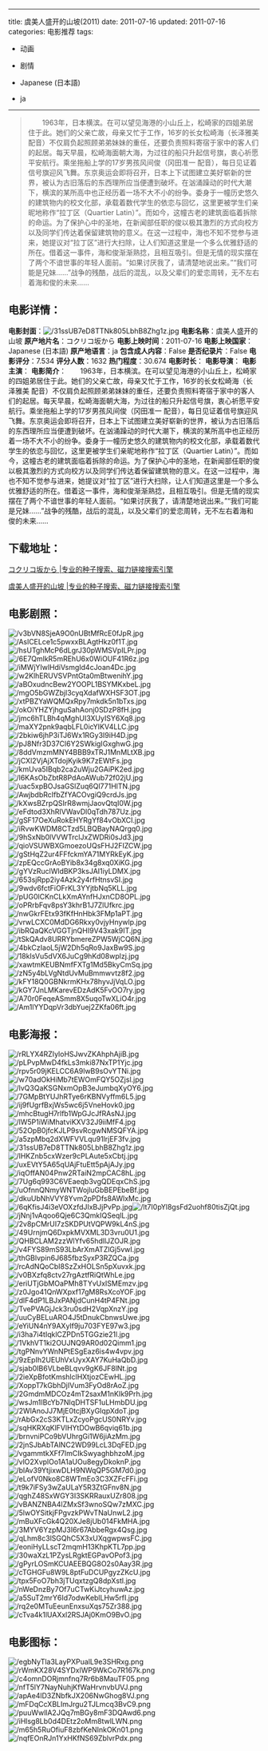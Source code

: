 
---
title: 虞美人盛开的山坡(2011)
date: 2011-07-16
updated: 2011-07-16
categories: 电影推荐
tags:
- 动画
- 剧情

- Japanese (日本語)
- ja
---


> 　　1963年，日本横滨。在可以望见海港的小山丘上，松崎家的四姐弟居住于此。她们的父亲亡故，母亲又忙于工作，16岁的长女松崎海（长泽雅美 配音）不仅肩负起照顾弟弟妹妹的重任，还要负责照料寄宿于家中的客人们的起居。每天早晨，松崎海面朝大海，为过往的船只升起信号旗，衷心祈愿平安航行。乘坐拖船上学的17岁男孩风间俊（冈田准一 配音），每日见证着信号旗迎风飞舞。东京奥运会即将召开，日本上下试图建立美好崭新的世界，被认为古旧落后的东西理所应当便遭到破坏。在汹涌躁动的时代大潮下，横滨的某所高中也正经历着一场不大不小的纷争。委身于一幢历史悠久的建筑物内的校文化部，承载着数代学生的依恋与回忆，这里更被学生们亲昵地称作“拉丁区（Quartier Latin）”。而如今，这幢古老的建筑面临着拆除的命运。为了保护心中的圣地，在新闻部任职的俊以极其激烈的方式向校方以及同学们传达着保留建筑物的意义。在这一过程中，海也不知不觉参与进来，她提议对“拉丁区”进行大扫除，让人们知道这里是一个多么优雅舒适的所在。借着这一事件，海和俊渐渐熟捻，且相互吸引。但是无情的现实摆在了两个不谙世事的年轻人面前。“如果讨厌我了，请清楚地说出来。”“我们可能是兄妹……”战争的残酷，战后的混乱，以及父辈们的爱恋周转，无不左右着海和俊的未来……

## **电影详情**：

**电影封面**：<img src="https://image.tmdb.org/t/p/w200/31ssUB7eD8TTNk805LbhB8Zhg1z.jpg" alt="/31ssUB7eD8TTNk805LbhB8Zhg1z.jpg" title="/31ssUB7eD8TTNk805LbhB8Zhg1z.jpg">
**电影名称**：虞美人盛开的山坡
**原产地片名**：コクリコ坂から
**电影上映时间**：2011-07-16
**电影上映国家**：Japanese (日本語)
**原产地语言**：ja
**包含成人内容**：False
**是否纪录片**：False
**电影评分**：7.534
**评分人数**：1632
**热门程度**：30.674
**电影时长**：
**电影导演**：
**电影主演**：
**电影简介**：　　1963年，日本横滨。在可以望见海港的小山丘上，松崎家的四姐弟居住于此。她们的父亲亡故，母亲又忙于工作，16岁的长女松崎海（长泽雅美 配音）不仅肩负起照顾弟弟妹妹的重任，还要负责照料寄宿于家中的客人们的起居。每天早晨，松崎海面朝大海，为过往的船只升起信号旗，衷心祈愿平安航行。乘坐拖船上学的17岁男孩风间俊（冈田准一 配音），每日见证着信号旗迎风飞舞。东京奥运会即将召开，日本上下试图建立美好崭新的世界，被认为古旧落后的东西理所应当便遭到破坏。在汹涌躁动的时代大潮下，横滨的某所高中也正经历着一场不大不小的纷争。委身于一幢历史悠久的建筑物内的校文化部，承载着数代学生的依恋与回忆，这里更被学生们亲昵地称作“拉丁区（Quartier Latin）”。而如今，这幢古老的建筑面临着拆除的命运。为了保护心中的圣地，在新闻部任职的俊以极其激烈的方式向校方以及同学们传达着保留建筑物的意义。在这一过程中，海也不知不觉参与进来，她提议对“拉丁区”进行大扫除，让人们知道这里是一个多么优雅舒适的所在。借着这一事件，海和俊渐渐熟捻，且相互吸引。但是无情的现实摆在了两个不谙世事的年轻人面前。“如果讨厌我了，请清楚地说出来。”“我们可能是兄妹……”战争的残酷，战后的混乱，以及父辈们的爱恋周转，无不左右着海和俊的未来……

## **下载地址**：
[コクリコ坂から |专业的种子搜索、磁力链接搜索引擎](https://movie.amd794.com:2083/?search=%E3%82%B3%E3%82%AF%E3%83%AA%E3%82%B3%E5%9D%82%E3%81%8B%E3%82%89&ordering=&mode=match_phrase&page_size=10&page=1)

[虞美人盛开的山坡 |专业的种子搜索、磁力链接搜索引擎](https://movie.amd794.com:2083/?search=%E8%99%9E%E7%BE%8E%E4%BA%BA%E7%9B%9B%E5%BC%80%E7%9A%84%E5%B1%B1%E5%9D%A1&ordering=&mode=match_phrase&page_size=10&page=1)
 

## **电影剧照**：
<img src="https://image.tmdb.org/t/p/original/v3bVN8SjeA9O0nUBtMfRcE0fJpR.jpg" alt="/v3bVN8SjeA9O0nUBtMfRcE0fJpR.jpg" title="/v3bVN8SjeA9O0nUBtMfRcE0fJpR.jpg"><img src="https://image.tmdb.org/t/p/original/AslCELce1c5pwxxBLAgtHkz0f1T.jpg" alt="/AslCELce1c5pwxxBLAgtHkz0f1T.jpg" title="/AslCELce1c5pwxxBLAgtHkz0f1T.jpg"><img src="https://image.tmdb.org/t/p/original/hsUTghMcP6dLgrJ30pWMSVpILPr.jpg" alt="/hsUTghMcP6dLgrJ30pWMSVpILPr.jpg" title="/hsUTghMcP6dLgrJ30pWMSVpILPr.jpg"><img src="https://image.tmdb.org/t/p/original/6E7QmlkR5mREhU6x0WiOUF41R6z.jpg" alt="/6E7QmlkR5mREhU6x0WiOUF41R6z.jpg" title="/6E7QmlkR5mREhU6x0WiOUF41R6z.jpg"><img src="https://image.tmdb.org/t/p/original/iMWjYIwlHdiVsmgId4cJoan4Dc.jpg" alt="/iMWjYIwlHdiVsmgId4cJoan4Dc.jpg" title="/iMWjYIwlHdiVsmgId4cJoan4Dc.jpg"><img src="https://image.tmdb.org/t/p/original/w2KlhERUVSVPntGta0mBtwenihY.jpg" alt="/w2KlhERUVSVPntGta0mBtwenihY.jpg" title="/w2KlhERUVSVPntGta0mBtwenihY.jpg"><img src="https://image.tmdb.org/t/p/original/aBOxudncBew2YOOPL1BSYMKxbeL.jpg" alt="/aBOxudncBew2YOOPL1BSYMKxbeL.jpg" title="/aBOxudncBew2YOOPL1BSYMKxbeL.jpg"><img src="https://image.tmdb.org/t/p/original/mgO5bGWZbjl3cyqXdafWXHSF3OT.jpg" alt="/mgO5bGWZbjl3cyqXdafWXHSF3OT.jpg" title="/mgO5bGWZbjl3cyqXdafWXHSF3OT.jpg"><img src="https://image.tmdb.org/t/p/original/xtPBZYaWQMQxRpy7mkdk5n1bTxs.jpg" alt="/xtPBZYaWQMQxRpy7mkdk5n1bTxs.jpg" title="/xtPBZYaWQMQxRpy7mkdk5n1bTxs.jpg"><img src="https://image.tmdb.org/t/p/original/okOiYHZYjhguSahAonj0SDzP8fH.jpg" alt="/okOiYHZYjhguSahAonj0SDzP8fH.jpg" title="/okOiYHZYjhguSahAonj0SDzP8fH.jpg"><img src="https://image.tmdb.org/t/p/original/jmc6hTLBh4qMghUI3XUyISY6Xq8.jpg" alt="/jmc6hTLBh4qMghUI3XUyISY6Xq8.jpg" title="/jmc6hTLBh4qMghUI3XUyISY6Xq8.jpg"><img src="https://image.tmdb.org/t/p/original/maXY2pnk9aqbLFL0icYIKV4LLC.jpg" alt="/maXY2pnk9aqbLFL0icYIKV4LLC.jpg" title="/maXY2pnk9aqbLFL0icYIKV4LLC.jpg"><img src="https://image.tmdb.org/t/p/original/2bkiw6jhP3iTJ6Wx1RGy3I9iH4D.jpg" alt="/2bkiw6jhP3iTJ6Wx1RGy3I9iH4D.jpg" title="/2bkiw6jhP3iTJ6Wx1RGy3I9iH4D.jpg"><img src="https://image.tmdb.org/t/p/original/pJ8Nfr3D37Cl6Y2SWkigIGxghwG.jpg" alt="/pJ8Nfr3D37Cl6Y2SWkigIGxghwG.jpg" title="/pJ8Nfr3D37Cl6Y2SWkigIGxghwG.jpg"><img src="https://image.tmdb.org/t/p/original/8ddVmzmMNY4BBB9xTRJ1MnMLtXB.jpg" alt="/8ddVmzmMNY4BBB9xTRJ1MnMLtXB.jpg" title="/8ddVmzmMNY4BBB9xTRJ1MnMLtXB.jpg"><img src="https://image.tmdb.org/t/p/original/jCXl2VjAjXTdojKyik9K7zEWtFs.jpg" alt="/jCXl2VjAjXTdojKyik9K7zEWtFs.jpg" title="/jCXl2VjAjXTdojKyik9K7zEWtFs.jpg"><img src="https://image.tmdb.org/t/p/original/kmUva5IBqb2ca2uWju2GAiPK2ed.jpg" alt="/kmUva5IBqb2ca2uWju2GAiPK2ed.jpg" title="/kmUva5IBqb2ca2uWju2GAiPK2ed.jpg"><img src="https://image.tmdb.org/t/p/original/l6KAsObZbtR8PdAoAWub72f02jU.jpg" alt="/l6KAsObZbtR8PdAoAWub72f02jU.jpg" title="/l6KAsObZbtR8PdAoAWub72f02jU.jpg"><img src="https://image.tmdb.org/t/p/original/uac5xpBOJsaGSlZuq6Ql771HlTN.jpg" alt="/uac5xpBOJsaGSlZuq6Ql771HlTN.jpg" title="/uac5xpBOJsaGSlZuq6Ql771HlTN.jpg"><img src="https://image.tmdb.org/t/p/original/AwjbdbRcIfbZfYACOvgiQ9crdJs.jpg" alt="/AwjbdbRcIfbZfYACOvgiQ9crdJs.jpg" title="/AwjbdbRcIfbZfYACOvgiQ9crdJs.jpg"><img src="https://image.tmdb.org/t/p/original/kXwsBZrpQSIrR8wmjJaovQtqI0W.jpg" alt="/kXwsBZrpQSIrR8wmjJaovQtqI0W.jpg" title="/kXwsBZrpQSIrR8wmjJaovQtqI0W.jpg"><img src="https://image.tmdb.org/t/p/original/eFdtod3XhRIVWavDl0qTdh787Uz.jpg" alt="/eFdtod3XhRIVWavDl0qTdh787Uz.jpg" title="/eFdtod3XhRIVWavDl0qTdh787Uz.jpg"><img src="https://image.tmdb.org/t/p/original/gSF17OeXuRokEHYRgYf84vObXCI.jpg" alt="/gSF17OeXuRokEHYRgYf84vObXCI.jpg" title="/gSF17OeXuRokEHYRgYf84vObXCI.jpg"><img src="https://image.tmdb.org/t/p/original/iRvwKWDM8CTzd5LBQBayNAQrgq0.jpg" alt="/iRvwKWDM8CTzd5LBQBayNAQrgq0.jpg" title="/iRvwKWDM8CTzd5LBQBayNAQrgq0.jpg"><img src="https://image.tmdb.org/t/p/original/9hSxNb0lVVWTrclJxZWDRi0sJd3.jpg" alt="/9hSxNb0lVVWTrclJxZWDRi0sJd3.jpg" title="/9hSxNb0lVVWTrclJxZWDRi0sJd3.jpg"><img src="https://image.tmdb.org/t/p/original/qioVSUWBXGmoezoUQsFHJ2FIZCW.jpg" alt="/qioVSUWBXGmoezoUQsFHJ2FIZCW.jpg" title="/qioVSUWBXGmoezoUQsFHJ2FIZCW.jpg"><img src="https://image.tmdb.org/t/p/original/gStHqZ2ur4FFfckmYA71MYRkEyK.jpg" alt="/gStHqZ2ur4FFfckmYA71MYRkEyK.jpg" title="/gStHqZ2ur4FFfckmYA71MYRkEyK.jpg"><img src="https://image.tmdb.org/t/p/original/zpEQccGrAoBYib8x34g8xq0XiKG.jpg" alt="/zpEQccGrAoBYib8x34g8xq0XiKG.jpg" title="/zpEQccGrAoBYib8x34g8xq0XiKG.jpg"><img src="https://image.tmdb.org/t/p/original/gYVzRuclWldBKP3ksJAI1iyLDMX.jpg" alt="/gYVzRuclWldBKP3ksJAI1iyLDMX.jpg" title="/gYVzRuclWldBKP3ksJAI1iyLDMX.jpg"><img src="https://image.tmdb.org/t/p/original/653sjRpp2iy4Azk2y4rfHtnsvSI.jpg" alt="/653sjRpp2iy4Azk2y4rfHtnsvSI.jpg" title="/653sjRpp2iy4Azk2y4rfHtnsvSI.jpg"><img src="https://image.tmdb.org/t/p/original/9wdv6fctFiOFrKL3YYjtbNq5KLL.jpg" alt="/9wdv6fctFiOFrKL3YYjtbNq5KLL.jpg" title="/9wdv6fctFiOFrKL3YYjtbNq5KLL.jpg"><img src="https://image.tmdb.org/t/p/original/pUG0lCKnCLkXmAYnfHJxnCD8OPL.jpg" alt="/pUG0lCKnCLkXmAYnfHJxnCD8OPL.jpg" title="/pUG0lCKnCLkXmAYnfHJxnCD8OPL.jpg"><img src="https://image.tmdb.org/t/p/original/oPRrbFqv8psY3khrB1J7ZlUfkrc.jpg" alt="/oPRrbFqv8psY3khrB1J7ZlUfkrc.jpg" title="/oPRrbFqv8psY3khrB1J7ZlUfkrc.jpg"><img src="https://image.tmdb.org/t/p/original/nwGkrFEtx93fKfHnHbk3FMp1aPT.jpg" alt="/nwGkrFEtx93fKfHnHbk3FMp1aPT.jpg" title="/nwGkrFEtx93fKfHnHbk3FMp1aPT.jpg"><img src="https://image.tmdb.org/t/p/original/vrwLCXC0MdDG6Rkxy0vjyHnywlp.jpg" alt="/vrwLCXC0MdDG6Rkxy0vjyHnywlp.jpg" title="/vrwLCXC0MdDG6Rkxy0vjyHnywlp.jpg"><img src="https://image.tmdb.org/t/p/original/ibRQaQKcVGGTjnQHI9V43xak9IT.jpg" alt="/ibRQaQKcVGGTjnQHI9V43xak9IT.jpg" title="/ibRQaQKcVGGTjnQHI9V43xak9IT.jpg"><img src="https://image.tmdb.org/t/p/original/tSkQAdv8URRYbmereZPW5WjCQ6N.jpg" alt="/tSkQAdv8URRYbmereZPW5WjCQ6N.jpg" title="/tSkQAdv8URRYbmereZPW5WjCQ6N.jpg"><img src="https://image.tmdb.org/t/p/original/4bkCzIaoL5jW2Dh5qRo9JaxBw9S.jpg" alt="/4bkCzIaoL5jW2Dh5qRo9JaxBw9S.jpg" title="/4bkCzIaoL5jW2Dh5qRo9JaxBw9S.jpg"><img src="https://image.tmdb.org/t/p/original/18kIsVu5dVX6JuCg9hKd08wplzj.jpg" alt="/18kIsVu5dVX6JuCg9hKd08wplzj.jpg" title="/18kIsVu5dVX6JuCg9hKd08wplzj.jpg"><img src="https://image.tmdb.org/t/p/original/xawtmKEUBNmfFXTg1Md5BkyCmSq.jpg" alt="/xawtmKEUBNmfFXTg1Md5BkyCmSq.jpg" title="/xawtmKEUBNmfFXTg1Md5BkyCmSq.jpg"><img src="https://image.tmdb.org/t/p/original/zN5y4bLVgNtdUvMuBmmwvtz8f2.jpg" alt="/zN5y4bLVgNtdUvMuBmmwvtz8f2.jpg" title="/zN5y4bLVgNtdUvMuBmmwvtz8f2.jpg"><img src="https://image.tmdb.org/t/p/original/kFY18Q0GBNkrmKHx78hyvJjVqLO.jpg" alt="/kFY18Q0GBNkrmKHx78hyvJjVqLO.jpg" title="/kFY18Q0GBNkrmKHx78hyvJjVqLO.jpg"><img src="https://image.tmdb.org/t/p/original/kGY7JnLMKarevEDzAdK5FvOO7ry.jpg" alt="/kGY7JnLMKarevEDzAdK5FvOO7ry.jpg" title="/kGY7JnLMKarevEDzAdK5FvOO7ry.jpg"><img src="https://image.tmdb.org/t/p/original/A70r0FeqeASmm8X5uqoTwXLiO4r.jpg" alt="/A70r0FeqeASmm8X5uqoTwXLiO4r.jpg" title="/A70r0FeqeASmm8X5uqoTwXLiO4r.jpg"><img src="https://image.tmdb.org/t/p/original/Am1lYYDqpVr3dbYuej2ZKfa06ft.jpg" alt="/Am1lYYDqpVr3dbYuej2ZKfa06ft.jpg" title="/Am1lYYDqpVr3dbYuej2ZKfa06ft.jpg">

## **电影海报**：
<img src="https://image.tmdb.org/t/p/original/rRLYX4RZIyloHSJwvZKAhphAjiB.jpg" alt="/rRLYX4RZIyloHSJwvZKAhphAjiB.jpg" title="/rRLYX4RZIyloHSJwvZKAhphAjiB.jpg"><img src="https://image.tmdb.org/t/p/original/pLPvpMwD4fkLs3mki87NxTP1Yjc.jpg" alt="/pLPvpMwD4fkLs3mki87NxTP1Yjc.jpg" title="/pLPvpMwD4fkLs3mki87NxTP1Yjc.jpg"><img src="https://image.tmdb.org/t/p/original/rpv5r09jKELCC6A9lwB9sOvYTNi.jpg" alt="/rpv5r09jKELCC6A9lwB9sOvYTNi.jpg" title="/rpv5r09jKELCC6A9lwB9sOvYTNi.jpg"><img src="https://image.tmdb.org/t/p/original/w70adOkHiMb7tEWOmFQY5OZjsl.jpg" alt="/w70adOkHiMb7tEWOmFQY5OZjsl.jpg" title="/w70adOkHiMb7tEWOmFQY5OZjsl.jpg"><img src="https://image.tmdb.org/t/p/original/lvQ3QaKSGNxmOpB3eJumbqXyOY6.jpg" alt="/lvQ3QaKSGNxmOpB3eJumbqXyOY6.jpg" title="/lvQ3QaKSGNxmOpB3eJumbqXyOY6.jpg"><img src="https://image.tmdb.org/t/p/original/7GMpBtYUJhRTye6rKBNVyffm6L5.jpg" alt="/7GMpBtYUJhRTye6rKBNVyffm6L5.jpg" title="/7GMpBtYUJhRTye6rKBNVyffm6L5.jpg"><img src="https://image.tmdb.org/t/p/original/ij9fUgrfBxjWs5wc6j5VneHovk0.jpg" alt="/ij9fUgrfBxjWs5wc6j5VneHovk0.jpg" title="/ij9fUgrfBxjWs5wc6j5VneHovk0.jpg"><img src="https://image.tmdb.org/t/p/original/mhcBtugH7rlfb1WpGJcJfRAsNJ.jpg" alt="/mhcBtugH7rlfb1WpGJcJfRAsNJ.jpg" title="/mhcBtugH7rlfb1WpGJcJfRAsNJ.jpg"><img src="https://image.tmdb.org/t/p/original/lW5P1iWiMhatviKXV32J9iiMfF4.jpg" alt="/lW5P1iWiMhatviKXV32J9iiMfF4.jpg" title="/lW5P1iWiMhatviKXV32J9iiMfF4.jpg"><img src="https://image.tmdb.org/t/p/original/52OpB0jfcKJLP9svRcgwNMSQFYA.jpg" alt="/52OpB0jfcKJLP9svRcgwNMSQFYA.jpg" title="/52OpB0jfcKJLP9svRcgwNMSQFYA.jpg"><img src="https://image.tmdb.org/t/p/original/a5zpMbq2dXWFVVLqu91lrjEF3fv.jpg" alt="/a5zpMbq2dXWFVVLqu91lrjEF3fv.jpg" title="/a5zpMbq2dXWFVVLqu91lrjEF3fv.jpg"><img src="https://image.tmdb.org/t/p/original/31ssUB7eD8TTNk805LbhB8Zhg1z.jpg" alt="/31ssUB7eD8TTNk805LbhB8Zhg1z.jpg" title="/31ssUB7eD8TTNk805LbhB8Zhg1z.jpg"><img src="https://image.tmdb.org/t/p/original/lHKZnb5cxWzer9cPLAute5xCbtj.jpg" alt="/lHKZnb5cxWzer9cPLAute5xCbtj.jpg" title="/lHKZnb5cxWzer9cPLAute5xCbtj.jpg"><img src="https://image.tmdb.org/t/p/original/uxEVtY5A65qUAjFtuEtt5pAjAJy.jpg" alt="/uxEVtY5A65qUAjFtuEtt5pAjAJy.jpg" title="/uxEVtY5A65qUAjFtuEtt5pAjAJy.jpg"><img src="https://image.tmdb.org/t/p/original/iqOffAN04Pnw2RTaiN2mpCAC8hL.jpg" alt="/iqOffAN04Pnw2RTaiN2mpCAC8hL.jpg" title="/iqOffAN04Pnw2RTaiN2mpCAC8hL.jpg"><img src="https://image.tmdb.org/t/p/original/7Ug6q993C6VEaeqb3vgQDEqxChS.jpg" alt="/7Ug6q993C6VEaeqb3vgQDEqxChS.jpg" title="/7Ug6q993C6VEaeqb3vgQDEqxChS.jpg"><img src="https://image.tmdb.org/t/p/original/uOfnnQNmyWNTWojluGbBEPEbeBf.jpg" alt="/uOfnnQNmyWNTWojluGbBEPEbeBf.jpg" title="/uOfnnQNmyWNTWojluGbBEPEbeBf.jpg"><img src="https://image.tmdb.org/t/p/original/dkuUbNhVVY8Yvm2pPDfs8AWlxMc.jpg" alt="/dkuUbNhVVY8Yvm2pPDfs8AWlxMc.jpg" title="/dkuUbNhVVY8Yvm2pPDfs8AWlxMc.jpg"><img src="https://image.tmdb.org/t/p/original/6qKfisJ4i3eVOXzfdJIxBJjPvPp.jpg" alt="/6qKfisJ4i3eVOXzfdJIxBJjPvPp.jpg" title="/6qKfisJ4i3eVOXzfdJIxBJjPvPp.jpg"><img src="https://image.tmdb.org/t/p/original/lt7I0pYl8gsFd2uohf80tisZjQt.jpg" alt="/lt7I0pYl8gsFd2uohf80tisZjQt.jpg" title="/lt7I0pYl8gsFd2uohf80tisZjQt.jpg"><img src="https://image.tmdb.org/t/p/original/jNnj1vAqoo6Qje6C3QmkIQSeqlL.jpg" alt="/jNnj1vAqoo6Qje6C3QmkIQSeqlL.jpg" title="/jNnj1vAqoo6Qje6C3QmkIQSeqlL.jpg"><img src="https://image.tmdb.org/t/p/original/2v8pCMrUI7zSKDPUtVQPW9kL4nS.jpg" alt="/2v8pCMrUI7zSKDPUtVQPW9kL4nS.jpg" title="/2v8pCMrUI7zSKDPUtVQPW9kL4nS.jpg"><img src="https://image.tmdb.org/t/p/original/49UrnjmQ6DxpkMVXML3D3vru0U1.jpg" alt="/49UrnjmQ6DxpkMVXML3D3vru0U1.jpg" title="/49UrnjmQ6DxpkMVXML3D3vru0U1.jpg"><img src="https://image.tmdb.org/t/p/original/QHBCLAM2zzWlYfv65hdllJZOJR.jpg" alt="/QHBCLAM2zzWlYfv65hdllJZOJR.jpg" title="/QHBCLAM2zzWlYfv65hdllJZOJR.jpg"><img src="https://image.tmdb.org/t/p/original/v4FYS89mS93LbArXmATZlGj5vwI.jpg" alt="/v4FYS89mS93LbArXmATZlGj5vwI.jpg" title="/v4FYS89mS93LbArXmATZlGj5vwI.jpg"><img src="https://image.tmdb.org/t/p/original/thGBlvpin6J685fbzSyxP3RZQCa.jpg" alt="/thGBlvpin6J685fbzSyxP3RZQCa.jpg" title="/thGBlvpin6J685fbzSyxP3RZQCa.jpg"><img src="https://image.tmdb.org/t/p/original/rcAdNQoCbI8SzZxHOLSn5pXuvxk.jpg" alt="/rcAdNQoCbI8SzZxHOLSn5pXuvxk.jpg" title="/rcAdNQoCbI8SzZxHOLSn5pXuvxk.jpg"><img src="https://image.tmdb.org/t/p/original/v0BXzfq8ctv27rgAztfRiQtWhLe.jpg" alt="/v0BXzfq8ctv27rgAztfRiQtWhLe.jpg" title="/v0BXzfq8ctv27rgAztfRiQtWhLe.jpg"><img src="https://image.tmdb.org/t/p/original/eriUTjGbMOaPMh8TYvUxISMEmzv.jpg" alt="/eriUTjGbMOaPMh8TYvUxISMEmzv.jpg" title="/eriUTjGbMOaPMh8TYvUxISMEmzv.jpg"><img src="https://image.tmdb.org/t/p/original/z0Jgo41QnWXpxf17gM8RsXcoYOF.jpg" alt="/z0Jgo41QnWXpxf17gM8RsXcoYOF.jpg" title="/z0Jgo41QnWXpxf17gM8RsXcoYOF.jpg"><img src="https://image.tmdb.org/t/p/original/dlF4dP1LBJxPANjdCunH4tP4FNt.jpg" alt="/dlF4dP1LBJxPANjdCunH4tP4FNt.jpg" title="/dlF4dP1LBJxPANjdCunH4tP4FNt.jpg"><img src="https://image.tmdb.org/t/p/original/TvePVAGjJck3ru0sdH2VqpXnzY.jpg" alt="/TvePVAGjJck3ru0sdH2VqpXnzY.jpg" title="/TvePVAGjJck3ru0sdH2VqpXnzY.jpg"><img src="https://image.tmdb.org/t/p/original/uuCyBELuARO4J5tDnukCbnwsUwe.jpg" alt="/uuCyBELuARO4J5tDnukCbnwsUwe.jpg" title="/uuCyBELuARO4J5tDnukCbnwsUwe.jpg"><img src="https://image.tmdb.org/t/p/original/eYiUN4nY9AXylf9ju703FYE97w3.jpg" alt="/eYiUN4nY9AXylf9ju703FYE97w3.jpg" title="/eYiUN4nY9AXylf9ju703FYE97w3.jpg"><img src="https://image.tmdb.org/t/p/original/i3ha7i4tIqklCZPDn5TGGzie21l.jpg" alt="/i3ha7i4tIqklCZPDn5TGGzie21l.jpg" title="/i3ha7i4tIqklCZPDn5TGGzie21l.jpg"><img src="https://image.tmdb.org/t/p/original/1VkhVT1ki2OUJNQ9AR0d02Qimm1.jpg" alt="/1VkhVT1ki2OUJNQ9AR0d02Qimm1.jpg" title="/1VkhVT1ki2OUJNQ9AR0d02Qimm1.jpg"><img src="https://image.tmdb.org/t/p/original/tgPNnvYWnNPtESgEaz6is4w4vpv.jpg" alt="/tgPNnvYWnNPtESgEaz6is4w4vpv.jpg" title="/tgPNnvYWnNPtESgEaz6is4w4vpv.jpg"><img src="https://image.tmdb.org/t/p/original/9zEpIh2UEUhVxUyxXAY7KuHaQbD.jpg" alt="/9zEpIh2UEUhVxUyxXAY7KuHaQbD.jpg" title="/9zEpIh2UEUhVxUyxXAY7KuHaQbD.jpg"><img src="https://image.tmdb.org/t/p/original/sjab0IB6VLbeBLqvv9gK6JF8lNt.jpg" alt="/sjab0IB6VLbeBLqvv9gK6JF8lNt.jpg" title="/sjab0IB6VLbeBLqvv9gK6JF8lNt.jpg"><img src="https://image.tmdb.org/t/p/original/2ieXpBfotKmshlclHXtjozCEwHL.jpg" alt="/2ieXpBfotKmshlclHXtjozCEwHL.jpg" title="/2ieXpBfotKmshlclHXtjozCEwHL.jpg"><img src="https://image.tmdb.org/t/p/original/XoppT7kGbhDjIVum3FyOd8rAoZ.jpg" alt="/XoppT7kGbhDjIVum3FyOd8rAoZ.jpg" title="/XoppT7kGbhDjIVum3FyOd8rAoZ.jpg"><img src="https://image.tmdb.org/t/p/original/2GmdmMDCOz4mT2saxM1nKIk9Prh.jpg" alt="/2GmdmMDCOz4mT2saxM1nKIk9Prh.jpg" title="/2GmdmMDCOz4mT2saxM1nKIk9Prh.jpg"><img src="https://image.tmdb.org/t/p/original/wsJm1IBcYb7NIqDHTSF1uLHmbDU.jpg" alt="/wsJm1IBcYb7NIqDHTSF1uLHmbDU.jpg" title="/wsJm1IBcYb7NIqDHTSF1uLHmbDU.jpg"><img src="https://image.tmdb.org/t/p/original/2WlAnoJJ7MjE0tcjBXyGIqpXdoT.jpg" alt="/2WlAnoJJ7MjE0tcjBXyGIqpXdoT.jpg" title="/2WlAnoJJ7MjE0tcjBXyGIqpXdoT.jpg"><img src="https://image.tmdb.org/t/p/original/rAbGx2cS3KTLxZcyoPgcUS0NRYv.jpg" alt="/rAbGx2cS3KTLxZcyoPgcUS0NRYv.jpg" title="/rAbGx2cS3KTLxZcyoPgcUS0NRYv.jpg"><img src="https://image.tmdb.org/t/p/original/sqHKRXqKlFVlHYtDOwB6qviq61b.jpg" alt="/sqHKRXqKlFVlHYtDOwB6qviq61b.jpg" title="/sqHKRXqKlFVlHYtDOwB6qviq61b.jpg"><img src="https://image.tmdb.org/t/p/original/brnvniPCo9bVUhrgGi1W6jiAzMm.jpg" alt="/brnvniPCo9bVUhrgGi1W6jiAzMm.jpg" title="/brnvniPCo9bVUhrgGi1W6jiAzMm.jpg"><img src="https://image.tmdb.org/t/p/original/2jnSJbAbTAlNC2WD99LcL3DqFED.jpg" alt="/2jnSJbAbTAlNC2WD99LcL3DqFED.jpg" title="/2jnSJbAbTAlNC2WD99LcL3DqFED.jpg"><img src="https://image.tmdb.org/t/p/original/vgammtkXFf7lmCIkSwyaghbhzoM.jpg" alt="/vgammtkXFf7lmCIkSwyaghbhzoM.jpg" title="/vgammtkXFf7lmCIkSwyaghbhzoM.jpg"><img src="https://image.tmdb.org/t/p/original/vlO2XvplOo1A1aUOu8egyDkoknP.jpg" alt="/vlO2XvplOo1A1aUOu8egyDkoknP.jpg" title="/vlO2XvplOo1A1aUOu8egyDkoknP.jpg"><img src="https://image.tmdb.org/t/p/original/blAv39YtjixwDLH9NWqQP5GM7d0.jpg" alt="/blAv39YtjixwDLH9NWqQP5GM7d0.jpg" title="/blAv39YtjixwDLH9NWqQP5GM7d0.jpg"><img src="https://image.tmdb.org/t/p/original/eLofV0Nko8C8WTmEo3C3XZFcFFi.jpg" alt="/eLofV0Nko8C8WTmEo3C3XZFcFFi.jpg" title="/eLofV0Nko8C8WTmEo3C3XZFcFFi.jpg"><img src="https://image.tmdb.org/t/p/original/t9k7iFSy3wZaULaY5R3ZtGFnv8N.jpg" alt="/t9k7iFSy3wZaULaY5R3ZtGFnv8N.jpg" title="/t9k7iFSy3wZaULaY5R3ZtGFnv8N.jpg"><img src="https://image.tmdb.org/t/p/original/qghZ48SxWGY3I3SKRRauxUZr808.jpg" alt="/qghZ48SxWGY3I3SKRRauxUZr808.jpg" title="/qghZ48SxWGY3I3SKRRauxUZr808.jpg"><img src="https://image.tmdb.org/t/p/original/vBANZNBA4lZMxSf3wnoSQw7zMXC.jpg" alt="/vBANZNBA4lZMxSf3wnoSQw7zMXC.jpg" title="/vBANZNBA4lZMxSf3wnoSQw7zMXC.jpg"><img src="https://image.tmdb.org/t/p/original/5lwOYSitkjFPgvzkPWvTNaUnwL2.jpg" alt="/5lwOYSitkjFPgvzkPWvTNaUnwL2.jpg" title="/5lwOYSitkjFPgvzkPWvTNaUnwL2.jpg"><img src="https://image.tmdb.org/t/p/original/mBuXFcGk4Q20XJe8jUb014FkMHA.jpg" alt="/mBuXFcGk4Q20XJe8jUb014FkMHA.jpg" title="/mBuXFcGk4Q20XJe8jUb014FkMHA.jpg"><img src="https://image.tmdb.org/t/p/original/3MYV6YzpMJ3I6r67AbbeRgx4Qsg.jpg" alt="/3MYV6YzpMJ3I6r67AbbeRgx4Qsg.jpg" title="/3MYV6YzpMJ3I6r67AbbeRgx4Qsg.jpg"><img src="https://image.tmdb.org/t/p/original/qLhm8c3lSGQhC5X3xUXqgwpwsFC.jpg" alt="/qLhm8c3lSGQhC5X3xUXqgwpwsFC.jpg" title="/qLhm8c3lSGQhC5X3xUXqgwpwsFC.jpg"><img src="https://image.tmdb.org/t/p/original/eoniHyLLscT2mqmH13KhpKTL7pp.jpg" alt="/eoniHyLLscT2mqmH13KhpKTL7pp.jpg" title="/eoniHyLLscT2mqmH13KhpKTL7pp.jpg"><img src="https://image.tmdb.org/t/p/original/30waXzL1PZysLRgktEGPavOPof3.jpg" alt="/30waXzL1PZysLRgktEGPavOPof3.jpg" title="/30waXzL1PZysLRgktEGPavOPof3.jpg"><img src="https://image.tmdb.org/t/p/original/gPyrLOSmKCUAEEBQG8O2s0Aay3R.jpg" alt="/gPyrLOSmKCUAEEBQG8O2s0Aay3R.jpg" title="/gPyrLOSmKCUAEEBQG8O2s0Aay3R.jpg"><img src="https://image.tmdb.org/t/p/original/cTGHGFu8W9L8ptFuDCUPgyzZKcU.jpg" alt="/cTGHGFu8W9L8ptFuDCUPgyzZKcU.jpg" title="/cTGHGFu8W9L8ptFuDCUPgyzZKcU.jpg"><img src="https://image.tmdb.org/t/p/original/tpx5FoO7bh3jTUqxtzgQ8dpXstl.jpg" alt="/tpx5FoO7bh3jTUqxtzgQ8dpXstl.jpg" title="/tpx5FoO7bh3jTUqxtzgQ8dpXstl.jpg"><img src="https://image.tmdb.org/t/p/original/nWeDnzBy7Of7uCTwKiJtcyhuwAz.jpg" alt="/nWeDnzBy7Of7uCTwKiJtcyhuwAz.jpg" title="/nWeDnzBy7Of7uCTwKiJtcyhuwAz.jpg"><img src="https://image.tmdb.org/t/p/original/a5SuT2mrY6Id7odwKeblLHw5rfI.jpg" alt="/a5SuT2mrY6Id7odwKeblLHw5rfI.jpg" title="/a5SuT2mrY6Id7odwKeblLHw5rfI.jpg"><img src="https://image.tmdb.org/t/p/original/rq2e0MTuEeunEnxsuXqs75Zr388.jpg" alt="/rq2e0MTuEeunEnxsuXqs75Zr388.jpg" title="/rq2e0MTuEeunEnxsuXqs75Zr388.jpg"><img src="https://image.tmdb.org/t/p/original/cTva4k1lUAXxl2RSJAj0KmO9BvO.jpg" alt="/cTva4k1lUAXxl2RSJAj0KmO9BvO.jpg" title="/cTva4k1lUAXxl2RSJAj0KmO9BvO.jpg">

## **电影图标**：
<img src="https://image.tmdb.org/t/p/original/egbNyTla3LayPXPualL9e3SHRxg.png" alt="/egbNyTla3LayPXPualL9e3SHRxg.png" title="/egbNyTla3LayPXPualL9e3SHRxg.png"><img src="https://image.tmdb.org/t/p/original/rWmKX28V4SYDxlWP9WkCo7R167k.png" alt="/rWmKX28V4SYDxlWP9WkCo7R167k.png" title="/rWmKX28V4SYDxlWP9WkCo7R167k.png"><img src="https://image.tmdb.org/t/p/original/c4omnDORjmnfnq7Rr6b8MauTF05.png" alt="/c4omnDORjmnfnq7Rr6b8MauTF05.png" title="/c4omnDORjmnfnq7Rr6b8MauTF05.png"><img src="https://image.tmdb.org/t/p/original/nfT5lY7NayNuhjKfWaHrvnvbUVJ.png" alt="/nfT5lY7NayNuhjKfWaHrvnvbUVJ.png" title="/nfT5lY7NayNuhjKfWaHrvnvbUVJ.png"><img src="https://image.tmdb.org/t/p/original/apAe4lD3ZNbfkJX206NwGhog8VJ.png" alt="/apAe4lD3ZNbfkJX206NwGhog8VJ.png" title="/apAe4lD3ZNbfkJX206NwGhog8VJ.png"><img src="https://image.tmdb.org/t/p/original/mFDqCcXBLImJrgu2TJLmcq3BvC9.png" alt="/mFDqCcXBLImJrgu2TJLmcq3BvC9.png" title="/mFDqCcXBLImJrgu2TJLmcq3BvC9.png"><img src="https://image.tmdb.org/t/p/original/puuWwllA2JQq7mBGy8mF3DQAwd6.png" alt="/puuWwllA2JQq7mBGy8mF3DQAwd6.png" title="/puuWwllA2JQq7mBGy8mF3DQAwd6.png"><img src="https://image.tmdb.org/t/p/original/iHlsg8Lb0d4DEtz2oMm8twlLWN.png" alt="/iHlsg8Lb0d4DEtz2oMm8twlLWN.png" title="/iHlsg8Lb0d4DEtz2oMm8twlLWN.png"><img src="https://image.tmdb.org/t/p/original/m65h5RuOfiuF8zbfKeNInkOKn01.png" alt="/m65h5RuOfiuF8zbfKeNInkOKn01.png" title="/m65h5RuOfiuF8zbfKeNInkOKn01.png"><img src="https://image.tmdb.org/t/p/original/nqfEOnRJn1YxHKfNS69ZblvrPdx.png" alt="/nqfEOnRJn1YxHKfNS69ZblvrPdx.png" title="/nqfEOnRJn1YxHKfNS69ZblvrPdx.png">
